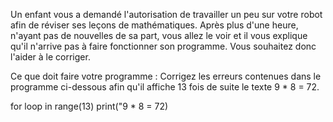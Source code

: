 Un enfant vous a demandé l'autorisation de travailler un peu sur votre robot afin de réviser ses leçons de mathématiques. Après plus d'une heure, n'ayant pas de nouvelles de sa part, vous allez le voir et il vous explique qu'il n'arrive pas à faire fonctionner son programme. Vous souhaitez donc l'aider à le corriger.

Ce que doit faire votre programme :
Corrigez les erreurs contenues dans le programme ci-dessous afin qu'il affiche 13 fois de suite le texte 9 * 8 = 72.

for loop in range(13)
print("9 * 8 = 72)
